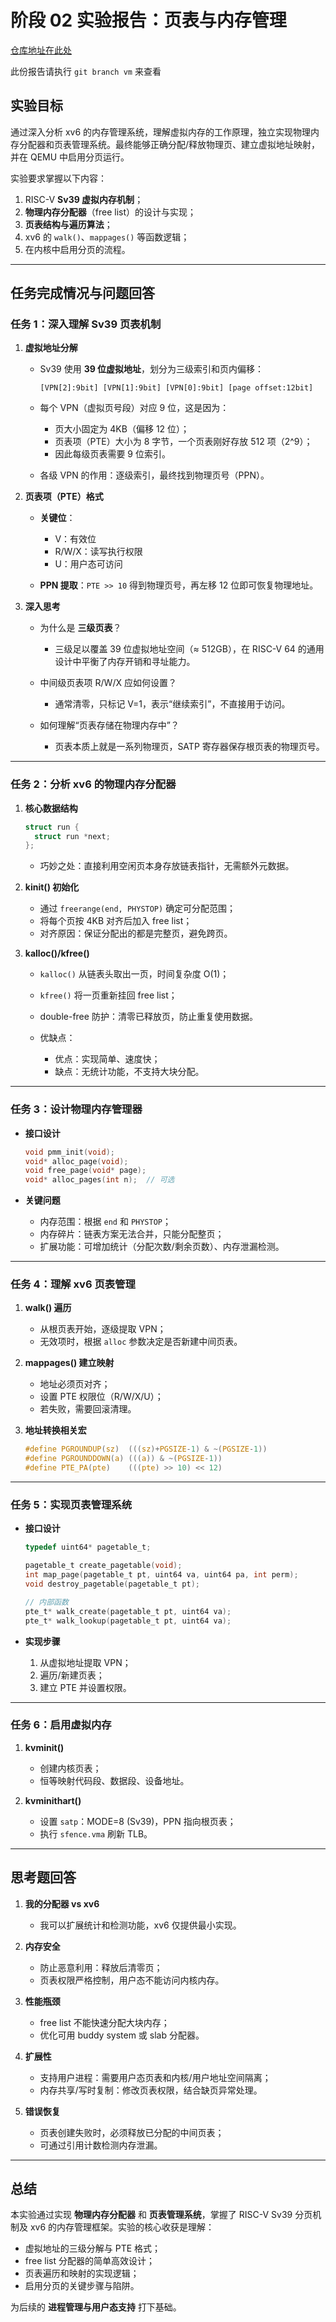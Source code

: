 # 阶段 02 实验报告：页表与内存管理

[仓库地址在此处](https://github.com/gan-rui-lin/xv6-lab)

此份报告请执行 `git branch vm` 来查看

## 实验目标

通过深入分析 xv6 的内存管理系统，理解虚拟内存的工作原理，独立实现物理内存分配器和页表管理系统。最终能够正确分配/释放物理页、建立虚拟地址映射，并在 QEMU 中启用分页运行。

实验要求掌握以下内容：

1. RISC-V **Sv39 虚拟内存机制**；
2. **物理内存分配器**（free list）的设计与实现；
3. **页表结构与遍历算法**；
4. xv6 的 `walk()`、`mappages()` 等函数逻辑；
5. 在内核中启用分页的流程。

---

## 任务完成情况与问题回答

### 任务 1：深入理解 Sv39 页表机制

1. **虚拟地址分解**

   * Sv39 使用 **39 位虚拟地址**，划分为三级索引和页内偏移：

     ```
     [VPN[2]:9bit] [VPN[1]:9bit] [VPN[0]:9bit] [page offset:12bit]
     ```

   * 每个 VPN（虚拟页号段）对应 9 位，这是因为：

     * 页大小固定为 4KB（偏移 12 位）；
     * 页表项（PTE）大小为 8 字节，一个页表刚好存放 512 项（2^9）；
     * 因此每级页表需要 9 位索引。

   * 各级 VPN 的作用：逐级索引，最终找到物理页号（PPN）。

2. **页表项（PTE）格式**

   * **关键位**：

     * V：有效位
     * R/W/X：读写执行权限
     * U：用户态可访问
   * **PPN 提取**：`PTE >> 10` 得到物理页号，再左移 12 位即可恢复物理地址。

3. **深入思考**

   * 为什么是 **三级页表**？

     * 三级足以覆盖 39 位虚拟地址空间（≈ 512GB），在 RISC-V 64 的通用设计中平衡了内存开销和寻址能力。
   * 中间级页表项 R/W/X 应如何设置？

     * 通常清零，只标记 V=1，表示“继续索引”，不直接用于访问。
   * 如何理解“页表存储在物理内存中”？

     * 页表本质上就是一系列物理页，SATP 寄存器保存根页表的物理页号。

---

### 任务 2：分析 xv6 的物理内存分配器

1. **核心数据结构**

   ```c
   struct run {
     struct run *next;
   };
   ```

   * 巧妙之处：直接利用空闲页本身存放链表指针，无需额外元数据。

2. **kinit() 初始化**

   * 通过 `freerange(end, PHYSTOP)` 确定可分配范围；
   * 将每个页按 4KB 对齐后加入 free list；
   * 对齐原因：保证分配出的都是完整页，避免跨页。

3. **kalloc()/kfree()**

   * `kalloc()` 从链表头取出一页，时间复杂度 O(1)；
   * `kfree()` 将一页重新挂回 free list；
   * double-free 防护：清零已释放页，防止重复使用数据。
   * 优缺点：

     * 优点：实现简单、速度快；
     * 缺点：无统计功能，不支持大块分配。

---

### 任务 3：设计物理内存管理器

* **接口设计**

  ```c
  void pmm_init(void);
  void* alloc_page(void);
  void free_page(void* page);
  void* alloc_pages(int n);  // 可选
  ```

* **关键问题**

  * 内存范围：根据 `end` 和 `PHYSTOP`；
  * 内存碎片：链表方案无法合并，只能分配整页；
  * 扩展功能：可增加统计（分配次数/剩余页数）、内存泄漏检测。

---

### 任务 4：理解 xv6 页表管理

1. **walk() 遍历**

   * 从根页表开始，逐级提取 VPN；
   * 无效项时，根据 `alloc` 参数决定是否新建中间页表。

2. **mappages() 建立映射**

   * 地址必须页对齐；
   * 设置 PTE 权限位（R/W/X/U）；
   * 若失败，需要回滚清理。

3. **地址转换相关宏**

   ```c
   #define PGROUNDUP(sz)  (((sz)+PGSIZE-1) & ~(PGSIZE-1))
   #define PGROUNDDOWN(a) (((a)) & ~(PGSIZE-1))
   #define PTE_PA(pte)    (((pte) >> 10) << 12)
   ```

---

### 任务 5：实现页表管理系统

* **接口设计**

  ```c
  typedef uint64* pagetable_t;

  pagetable_t create_pagetable(void);
  int map_page(pagetable_t pt, uint64 va, uint64 pa, int perm);
  void destroy_pagetable(pagetable_t pt);

  // 内部函数
  pte_t* walk_create(pagetable_t pt, uint64 va);
  pte_t* walk_lookup(pagetable_t pt, uint64 va);
  ```

* **实现步骤**

  1. 从虚拟地址提取 VPN；
  2. 遍历/新建页表；
  3. 建立 PTE 并设置权限。

---

### 任务 6：启用虚拟内存

1. **kvminit()**

   * 创建内核页表；
   * 恒等映射代码段、数据段、设备地址。

2. **kvminithart()**

   * 设置 `satp`：MODE=8 (Sv39)，PPN 指向根页表；
   * 执行 `sfence.vma` 刷新 TLB。

---

## 思考题回答

1. **我的分配器 vs xv6**

   * 我可以扩展统计和检测功能，xv6 仅提供最小实现。

2. **内存安全**

   * 防止恶意利用：释放后清零页；
   * 页表权限严格控制，用户态不能访问内核内存。

3. **性能瓶颈**

   * free list 不能快速分配大块内存；
   * 优化可用 buddy system 或 slab 分配器。

4. **扩展性**

   * 支持用户进程：需要用户态页表和内核/用户地址空间隔离；
   * 内存共享/写时复制：修改页表权限，结合缺页异常处理。

5. **错误恢复**

   * 页表创建失败时，必须释放已分配的中间页表；
   * 可通过引用计数检测内存泄漏。

---

## 总结

本实验通过实现 **物理内存分配器** 和 **页表管理系统**，掌握了 RISC-V Sv39 分页机制及 xv6 的内存管理框架。实验的核心收获是理解：

* 虚拟地址的三级分解与 PTE 格式；
* free list 分配器的简单高效设计；
* 页表遍历和映射的实现逻辑；
* 启用分页的关键步骤与陷阱。

为后续的 **进程管理与用户态支持** 打下基础。